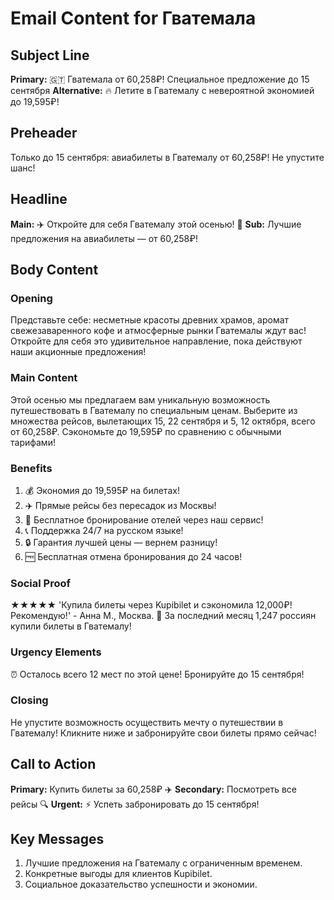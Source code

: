 # Email Content for Гватемала

## Subject Line
**Primary:** 🇬🇹 Гватемала от 60,258₽! Специальное предложение до 15 сентября
**Alternative:** 🔥 Летите в Гватемалу с невероятной экономией до 19,595₽!

## Preheader
Только до 15 сентября: авиабилеты в Гватемалу от 60,258₽! Не упустите шанс!

## Headline
**Main:** ✈️ Откройте для себя Гватемалу этой осенью! 🍂
**Sub:** Лучшие предложения на авиабилеты — от 60,258₽!

## Body Content

### Opening
Представьте себе: несметные красоты древних храмов, аромат свежезаваренного кофе и атмосферные рынки Гватемалы ждут вас! Откройте для себя это удивительное направление, пока действуют наши акционные предложения!

### Main Content
Этой осенью мы предлагаем вам уникальную возможность путешествовать в Гватемалу по специальным ценам. Выберите из множества рейсов, вылетающих 15, 22 сентября и 5, 12 октября, всего от 60,258₽. Сэкономьте до 19,595₽ по сравнению с обычными тарифами!

### Benefits
1. 💰 Экономия до 19,595₽ на билетах!
2. ✈️ Прямые рейсы без пересадок из Москвы!
3. 🏨 Бесплатное бронирование отелей через наш сервис!
4. 📞 Поддержка 24/7 на русском языке!
5. 🔒 Гарантия лучшей цены — вернем разницу!
6. 🆓 Бесплатная отмена бронирования до 24 часов!

### Social Proof
★★★★★ 'Купила билеты через Kupibilet и сэкономила 12,000₽! Рекомендую!' - Анна М., Москва. 🎯 За последний месяц 1,247 россиян купили билеты в Гватемалу!

### Urgency Elements
⏰ Осталось всего 12 мест по этой цене! Бронируйте до 15 сентября!

### Closing
Не упустите возможность осуществить мечту о путешествии в Гватемалу! Кликните ниже и забронируйте свои билеты прямо сейчас!

## Call to Action
**Primary:** Купить билеты за 60,258₽ ✈️
**Secondary:** Посмотреть все рейсы 🔍
**Urgent:** ⚡ Успеть забронировать до 15 сентября!

## Key Messages
1. Лучшие предложения на Гватемалу с ограниченным временем.
2. Конкретные выгоды для клиентов Kupibilet.
3. Социальное доказательство успешности и экономии.
